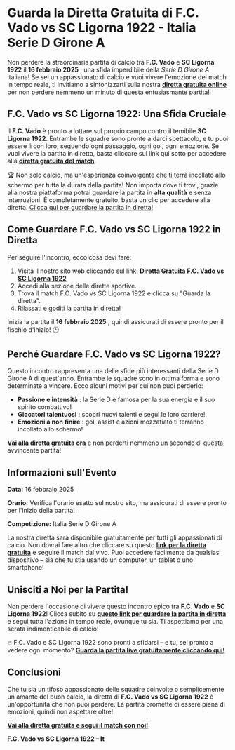 # Guarda la Diretta Gratuita di F.C. Vado vs SC Ligorna 1922 - Italia Serie D Girone A

Non perdere la straordinaria partita di calcio tra **F.C. Vado** e **SC Ligorna 1922** il **16 febbraio 2025** , una sfida imperdibile della _Serie D Girone A_ italiana! Se sei un appassionato di calcio e vuoi vivere l'emozione del match in tempo reale, ti invitiamo a sintonizzarti sulla nostra [**diretta gratuita online**](https://tinyurl.com/livestreamfreeo?st=F.C.+Vado+vs+SC+Ligorna+1922&si=gh) per non perdere nemmeno un minuto di questa entusiasmante partita!

## F.C. Vado vs SC Ligorna 1922: Una Sfida Cruciale

Il **F.C. Vado** è pronto a lottare sul proprio campo contro il temibile **SC Ligorna 1922**. Entrambe le squadre sono pronte a darci spettacolo, e tu puoi essere lì con loro, seguendo ogni passaggio, ogni gol, ogni emozione. Se vuoi vivere la partita in diretta, basta cliccare sul link qui sotto per accedere alla [**diretta gratuita del match**](https://tinyurl.com/livestreamfreeo?st=F.C.+Vado+vs+SC+Ligorna+1922&si=gh).

🏆 Non solo calcio, ma un'esperienza coinvolgente che ti terrà incollato allo schermo per tutta la durata della partita! Non importa dove ti trovi, grazie alla nostra piattaforma potrai guardare la partita in **alta qualità** e senza interruzioni. È completamente gratuito, basta un clic per accedere alla diretta. [Clicca qui per guardare la partita in diretta!](https://tinyurl.com/livestreamfreeo?st=F.C.+Vado+vs+SC+Ligorna+1922&si=gh)

## Come Guardare F.C. Vado vs SC Ligorna 1922 in Diretta

Per seguire l'incontro, ecco cosa devi fare:

1. Visita il nostro sito web cliccando sul link: [**Diretta Gratuita F.C. Vado vs SC Ligorna 1922**](https://tinyurl.com/livestreamfreeo?st=F.C.+Vado+vs+SC+Ligorna+1922&si=gh)
2. Accedi alla sezione delle dirette sportive.
3. Trova il match F.C. Vado vs SC Ligorna 1922 e clicca su "Guarda la diretta".
4. Rilassati e goditi la partita in diretta!

Inizia la partita il **16 febbraio 2025** , quindi assicurati di essere pronto per il fischio d'inizio! 🕒

## Perché Guardare F.C. Vado vs SC Ligorna 1922?

Questo incontro rappresenta una delle sfide più interessanti della Serie D Girone A di quest'anno. Entrambe le squadre sono in ottima forma e sono determinate a vincere. Ecco alcuni motivi per cui non puoi perderlo:

- **Passione e intensità** : la Serie D è famosa per la sua energia e il suo spirito combattivo!
- **Giocatori talentuosi** : scopri nuovi talenti e segui le loro carriere!
- **Emozioni a non finire** : gol, assist e azioni mozzafiato ti terranno incollato allo schermo!

[**Vai alla diretta gratuita ora**](https://tinyurl.com/livestreamfreeo?st=F.C.+Vado+vs+SC+Ligorna+1922&si=gh) e non perderti nemmeno un secondo di questa avvincente partita!

## Informazioni sull'Evento

**Data:** 16 febbraio 2025

**Orario:** Verifica l'orario esatto sul nostro sito, ma assicurati di essere pronto per l'inizio della partita!

**Competizione:** Italia Serie D Girone A

La nostra diretta sarà disponibile gratuitamente per tutti gli appassionati di calcio. Non dovrai fare altro che cliccare su questo [**link per la diretta gratuita**](https://tinyurl.com/livestreamfreeo?st=F.C.+Vado+vs+SC+Ligorna+1922&si=gh) e seguire il match dal vivo. Puoi accedere facilmente da qualsiasi dispositivo – sia che tu stia usando un computer, un tablet o uno smartphone!

## Unisciti a Noi per la Partita!

Non perdere l'occasione di vivere questo incontro epico tra **F.C. Vado** e **SC Ligorna 1922**! Clicca subito su [**questo link per guardare la partita in diretta**](https://tinyurl.com/livestreamfreeo?st=F.C.+Vado+vs+SC+Ligorna+1922&si=gh) e segui tutta l'azione in tempo reale, ovunque tu sia. Ti aspettiamo per una serata indimenticabile di calcio!

🔥 F.C. Vado e SC Ligorna 1922 sono pronti a sfidarsi – e tu, sei pronto a vedere ogni momento? [**Guarda la partita live gratuitamente cliccando qui!**](https://tinyurl.com/livestreamfreeo?st=F.C.+Vado+vs+SC+Ligorna+1922&si=gh)

## Conclusioni

Che tu sia un tifoso appassionato delle squadre coinvolte o semplicemente un amante del buon calcio, la diretta di **F.C. Vado vs SC Ligorna 1922** è un'opportunità che non puoi perdere. La partita promette di essere piena di emozioni, quindi non aspettare oltre!

[**Vai alla diretta gratuita e segui il match con noi!**](https://tinyurl.com/livestreamfreeo?st=F.C.+Vado+vs+SC+Ligorna+1922&si=gh)

**F.C. Vado vs SC Ligorna 1922 – It**
